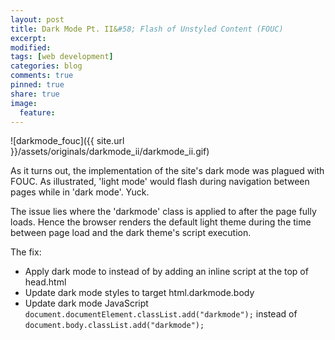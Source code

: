 ```yaml
---
layout: post
title: Dark Mode Pt. II&#58; Flash of Unstyled Content (FOUC)
excerpt:
modified:
tags: [web development]
categories: blog
comments: true
pinned: true
share: true
image:
  feature:
---
```


![darkmode_fouc]({{ site.url }}/assets/originals/darkmode_ii/darkmode_ii.gif)

As it turns out, the implementation of the site's dark mode was plagued with FOUC. As illustrated, 'light mode' would flash during navigation between pages while in 'dark mode'. Yuck.

The issue lies where the 'darkmode' class is applied to <body> after the page fully loads. Hence the browser renders the default light theme during the time between page load and the dark theme's script execution. 

The fix:

* Apply dark mode to <html> instead of <body> by adding an inline script at the top of head.html
* Update dark mode styles to target html.darkmode.body
* Update dark mode JavaScript <code>document.documentElement.classList.add("darkmode");</code> instead of <code>document.body.classList.add("darkmode");</code>
